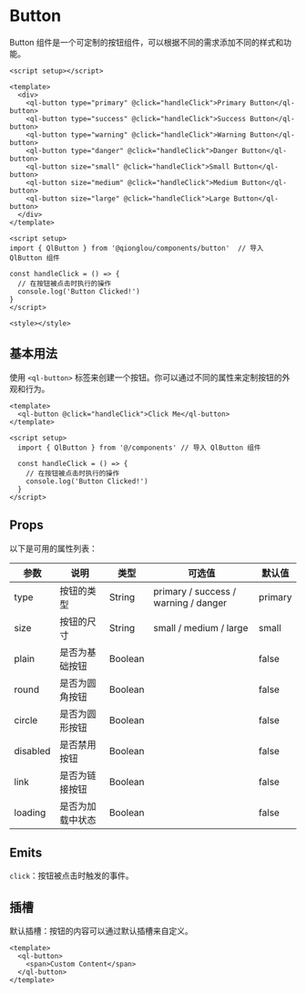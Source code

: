 # Button

Button 组件是一个可定制的按钮组件，可以根据不同的需求添加不同的样式和功能。

```angular2html
<script setup></script>

<template>
  <div>
    <ql-button type="primary" @click="handleClick">Primary Button</ql-button>
    <ql-button type="success" @click="handleClick">Success Button</ql-button>
    <ql-button type="warning" @click="handleClick">Warning Button</ql-button>
    <ql-button type="danger" @click="handleClick">Danger Button</ql-button>
    <ql-button size="small" @click="handleClick">Small Button</ql-button>
    <ql-button size="medium" @click="handleClick">Medium Button</ql-button>
    <ql-button size="large" @click="handleClick">Large Button</ql-button>
  </div>
</template>

<script setup>
import { QlButton } from '@qionglou/components/button'  // 导入 QlButton 组件

const handleClick = () => {
  // 在按钮被点击时执行的操作
  console.log('Button Clicked!')
}
</script>

<style></style>
```

## 基本用法

使用 `<ql-button>` 标签来创建一个按钮。你可以通过不同的属性来定制按钮的外观和行为。

```vue
<template>
  <ql-button @click="handleClick">Click Me</ql-button>
</template>

<script setup>
  import { QlButton } from '@/components' // 导入 QlButton 组件

  const handleClick = () => {
    // 在按钮被点击时执行的操作
    console.log('Button Clicked!')
  }
</script>
```

## Props

以下是可用的属性列表：

| 参数     | 说明             | 类型    | 可选值                               | 默认值  |
| -------- | ---------------- | ------- | ------------------------------------ | ------- |
| type     | 按钮的类型       | String  | primary / success / warning / danger | primary |
| size     | 按钮的尺寸       | String  | small / medium / large               | small   |
| plain    | 是否为基础按钮   | Boolean |                                      | false   |
| round    | 是否为圆角按钮   | Boolean |                                      | false   |
| circle   | 是否为圆形按钮   | Boolean |                                      | false   |
| disabled | 是否禁用按钮     | Boolean |                                      | false   |
| link     | 是否为链接按钮   | Boolean |                                      | false   |
| loading  | 是否为加载中状态 | Boolean |                                      | false   |

## Emits

`click`：按钮被点击时触发的事件。

## 插槽

默认插槽：按钮的内容可以通过默认插槽来自定义。

```vue
<template>
  <ql-button>
    <span>Custom Content</span>
  </ql-button>
</template>
```
